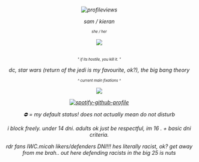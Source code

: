 <h6 align="center">

![profileviews](https://komarev.com/ghpvc/?username=soapiwan&style=plastic&label=goobers+&color=red&abbreviated=true)

*sam / kieran*

<sub><sup>she / her</sup></sub>

![](https://64.media.tumblr.com/b0ed17f2a5b471e67a149714e640c0de/33cc7508e49be570-65/s250x400/c92626aa7b12a7f745ed717d79c2d07a1eb2c9cc.pnj)

<h6 align="center">

<sub><sup>" if its hostile, you kill it. "</sup></sub>

*dc, star wars (return of the jedi is my favourite, ok?), the big bang theory*

<sub><sup>^ current main fixations ^</sup></sub>

![](https://64.media.tumblr.com/f61122fad226e55f0cbc23ea7cf14bae/d083df8da3513e0a-96/s400x600/b64b55d29b0f2bed6989491d60988744c3a8e6d4.pnj)

[![spotify-github-profile](https://spotify-github-profile.kittinanx.com/api/view?uid=suzannehelen&cover_image=true&theme=natemoo-re&show_offline=true&background_color=121212&interchange=false&bar_color=d9634d&bar_color_cover=false)](https://github.com/kittinan/spotify-github-profile)

*⛔ = my default status! does not actually mean do not disturb*

*i block freely. under 14 dni. adults ok just be respectful,* im 16 *. + basic dni criteria.*

*rdr fans IWC.micah likers/defenders DNI!!! hes literally racist, ok? get away from me brah.. out here defending racists in the big 25 is nuts*
